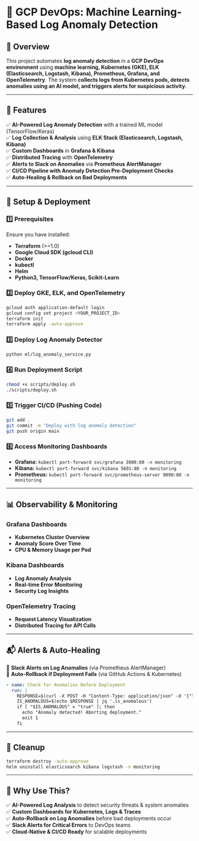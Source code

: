 # 🚀 GCP DevOps: Machine Learning-Based Log Anomaly Detection

## 📌 Overview
This project automates **log anomaly detection** in a **GCP DevOps environment** using **machine learning, Kubernetes (GKE), ELK (Elasticsearch, Logstash, Kibana), Prometheus, Grafana, and OpenTelemetry**. The system **collects logs from Kubernetes pods, detects anomalies using an AI model, and triggers alerts for suspicious activity**.

---

## 🔧 Features
✅ **AI-Powered Log Anomaly Detection** with a trained ML model (TensorFlow/Keras)  
✅ **Log Collection & Analysis** using **ELK Stack (Elasticsearch, Logstash, Kibana)**  
✅ **Custom Dashboards** in **Grafana & Kibana**  
✅ **Distributed Tracing** with **OpenTelemetry**  
✅ **Alerts to Slack on Anomalies** via **Prometheus AlertManager**  
✅ **CI/CD Pipeline with Anomaly Detection Pre-Deployment Checks**  
✅ **Auto-Healing & Rollback on Bad Deployments**  

---

## 📂 Setup & Deployment
### **1️⃣ Prerequisites**
Ensure you have installed:
- **Terraform** (>=1.0)
- **Google Cloud SDK (gcloud CLI)**
- **Docker**
- **kubectl**
- **Helm**
- **Python3, TensorFlow/Keras, Scikit-Learn**

### **2️⃣ Deploy GKE, ELK, and OpenTelemetry**
```bash
gcloud auth application-default login
gcloud config set project <YOUR_PROJECT_ID>
terraform init
terraform apply -auto-approve
```

### **3️⃣ Deploy Log Anomaly Detector**
```bash
python ml/log_anomaly_service.py
```

### **4️⃣ Run Deployment Script**
```bash
chmod +x scripts/deploy.sh
./scripts/deploy.sh
```

### **5️⃣ Trigger CI/CD (Pushing Code)**
```bash
git add .
git commit -m "Deploy with log anomaly detection"
git push origin main
```

### **6️⃣ Access Monitoring Dashboards**
- **Grafana:** `kubectl port-forward svc/grafana 3000:80 -n monitoring`
- **Kibana:** `kubectl port-forward svc/kibana 5601:80 -n monitoring`
- **Prometheus:** `kubectl port-forward svc/prometheus-server 9090:80 -n monitoring`

---

## 📊 Observability & Monitoring
### **Grafana Dashboards**
- **Kubernetes Cluster Overview**
- **Anomaly Score Over Time**
- **CPU & Memory Usage per Pod**

### **Kibana Dashboards**
- **Log Anomaly Analysis**
- **Real-time Error Monitoring**
- **Security Log Insights**

### **OpenTelemetry Tracing**
- **Request Latency Visualization**
- **Distributed Tracing for API Calls**

---

## 📬 Alerts & Auto-Healing
🚨 **Slack Alerts on Log Anomalies** (via Prometheus AlertManager)  
🚨 **Auto-Rollback if Deployment Fails** (via GitHub Actions & Kubernetes)

```yaml
- name: Check for Anomalies Before Deployment
  run: |
    RESPONSE=$(curl -X POST -H "Content-Type: application/json" -d '{"log": "Test log for anomaly detection"}' http://log-anomaly-service:5000/detect_anomaly)
    IS_ANOMALOUS=$(echo $RESPONSE | jq '.is_anomalous')
    if [ "$IS_ANOMALOUS" = "true" ]; then
      echo "Anomaly detected! Aborting deployment."
      exit 1
    fi
```

---

## 🛑 Cleanup
```bash
terraform destroy -auto-approve
helm uninstall elasticsearch kibana logstash -n monitoring
```

---

## 📌 Why Use This?
✅ **AI-Powered Log Analysis** to detect security threats & system anomalies  
✅ **Custom Dashboards for Kubernetes, Logs & Traces**  
✅ **Auto-Rollback on Log Anomalies** before bad deployments occur  
✅ **Slack Alerts for Critical Errors** to DevOps teams  
✅ **Cloud-Native & CI/CD Ready** for scalable deployments  


